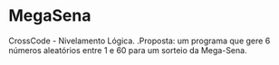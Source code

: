 # MegaSena
CrossCode - Nivelamento Lógica.
.Proposta: um programa que gere 6 números aleatórios entre 1 e 60 para um sorteio da Mega-Sena. 


